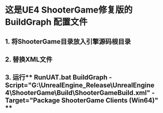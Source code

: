 ﻿# 这是UE4 ShooterGame修复版的BuildGraph 配置文件
## 1. 将ShooterGame目录放入引擎源码根目录
## 2. 替换XML文件
## 3. 运行** RunUAT.bat BuildGraph -Script="G:\UnrealEngine_Release\UnrealEngine4\ShooterGame\Build\ShooterGameBuild.xml" -Target="Package ShooterGame Clients (Win64)" **